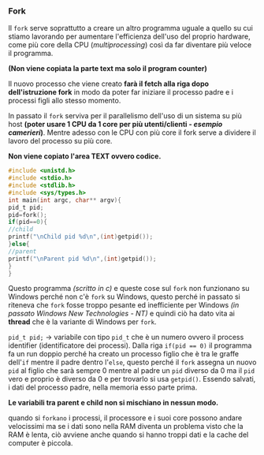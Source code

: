 ### Fork

Il `fork` serve soprattutto a creare un altro programma uguale a quello su cui stiamo lavorando per aumentare l'efficienza dell'uso del proprio hardware, come più core della CPU (*multiprocessing*) così da far diventare più veloce il programma.

**(Non viene copiata la parte text ma solo il program counter)**

Il nuovo processo che viene creato **farà il fetch alla riga dopo dell'istruzione fork** in modo da poter far iniziare il processo padre e i processi figli  allo stesso momento.

In passato il `fork` serviva per il parallelismo dell'uso di un sistema su più host **(poter usare 1 CPU da 1 core per più utenti/clienti - *esempio camerieri*)**. Mentre adesso con le CPU con più core il fork serve a dividere il lavoro del processo su più core.

**Non viene copiato l'area TEXT ovvero codice.**

```c
#include <unistd.h>
#include <stdio.h>
#include <stdlib.h>
#include <sys/types.h>
int main(int argc, char** argv){
pid_t pid;
pid=fork();
if(pid==0){
//child
printf("\nChild pid %d\n",(int)getpid());
}else{
//parent
printf("\nParent pid %d\n",(int)getpid());
}
}
```

Questo programma *(scritto in c)* e queste cose sul `fork` non funzionano su Windows perché non c'è `fork` su Windows, questo perché in passato si riteneva che `fork` fosse troppo pesante ed inefficiente per Windows *(in passato Windows New Technologies - NT)* e quindi ciò ha dato vita ai **thread** che è la variante di Windows per `fork`.

`pid_t pid;` $\to$ variabile con tipo `pid_t` che è un numero ovvero il process identifier (identificatore dei processi). 
Dalla riga `if(pid == 0)` il programma fa un run doppio perché ha creato un processo figlio che è tra le graffe dell'`if` mentre il padre dentro l'`else`, questo perché il `fork` assegna un nuovo `pid` al figlio che sarà sempre 0 mentre al padre un `pid` diverso da 0 ma il `pid` vero e proprio è diverso da 0 e per trovarlo si usa `getpid()`. Essendo salvati, i dati del processo padre, nella memoria esso parte prima.

**Le variabili tra parent e child non si mischiano in nessun modo.**

quando si `forkano` i processi, il processore e i suoi core possono andare velocissimi ma se i dati sono nella RAM diventa un problema visto che la RAM è lenta, ciò avviene anche quando si hanno troppi dati e la cache del computer è piccola.